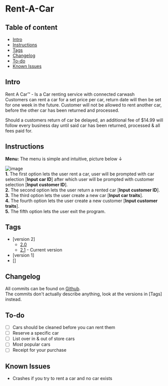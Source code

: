 # Rent-A-Car 


## Table of content
* [Intro](#Intro)
* [Instructions](#Instructions)
* [Tags](#Tags)
* [Changelog](#Changelog)
* [To-do](#To-do)
* [Known Issues](#Known-Issues)

## Intro
Rent A Car™ - Is a Car renting service with connected carwash  
Customers can rent a car for a set price per car, return date will then be set for one week in the future. Customer will not be allowed to rent another car, before the other car has been returned and processed.

Should a customers return of car be delayed, an additional fee of $14.99  will follow every business day until said car has been returned, processed & all fees paid for.

## Instructions
**Menu:** The menu is simple and intuitive, picture below ↓

![image](https://user-images.githubusercontent.com/96051505/188391760-f49308d7-c6f5-4690-967c-0406d50ab7b1.png)  
**1.** The first option lets the user rent a car, user will be prompted with car 
selection [**Input car ID**] after which user will be prompted with customer 
selection [**Input customer ID**].  
**2.** The second option lets the user return a rented car [**Input customer ID**].  
**3.** The third option lets the user create a new car [**Input car traits**].  
**4.** The fourth option lets the user create a new customer [**Input customer traits**].  
**5.** The fifth option lets the user exit the program.  
## Tags

* [version 2]
  * [2.0](https://github.com/Kevin-Vetter/TheBank/releases/tag/V2)
  * [2.1](https://github.com/Kevin-Vetter/TheBank/releases/tag/V2) - Current version
* [version 1] 
 * []

## Changelog
All commits can be found on
[Github](https://github.com/Kevin-Vetter/Rent-A-Car/commits/).  
The commits don't actually describe anything, look at the versions in [Tags] instead.

## To-do
* [ ] Cars should be cleaned before you can rent them
* [ ] Reserve a specific car
* [ ] List over in & out of store cars
* [ ] Most popular cars
* [ ] Receipt for your purchase

## Known Issues
 * Crashes if you try to rent a car and no car exists

